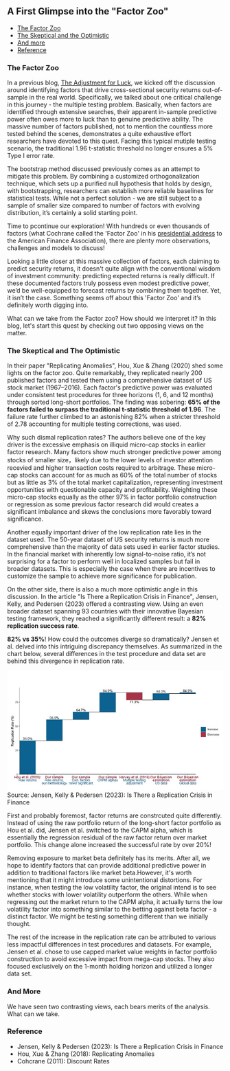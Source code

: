 #

## A First Glimpse into the "Factor Zoo"

- [The Factor Zoo](#crisis)
- [The Skeptical and the Optimistic](#two)
- [And more](#more)
- [Reference](#ref)

### The Factor Zoo <a name="crisis"></a>


In a previous blog, [The Adjustment for Luck](https://skybluerw.github.io/2024/06/26/luck-factor-zoo.html), we kicked off the discussion around identifying factors that drive cross-sectional security returns out-of-sample in the real world. Specifically, we talked about one critical challenge in this journey - the multiple testing problem. Basically, when factors are identified through extensive searches, their apparent in-sample predictive power often owes more to luck than to genuine predictive ability. The massive number of factors published, not to mention the countless more tested behind the scenes, demonstrates a quite exhaustive effort researchers have devoted to this quest. Facing this typical mutiple testing scenario, the traditional 1.96 t-statistic threshold no longer ensures a 5% Type I error rate. 

The bootstrap method discussed previously comes as an attempt to mitigate this problem. By combining a customized orthogonalization technique, which sets up a purified null hypothesis that holds by design, with bootstrapping, researchers can establish more reliable baselines for statistical tests. While not a perfect solution - we are still subject to a sample of smaller size compared to number of factors with evolving distribution, it’s certainly a solid starting point.

Time to pcontinue our exploration! With hundreds or even thousands of factors (what Cochrane called the 'Factor Zoo' in his [presidential address](https://www.nber.org/papers/w16972) to the American Finance Association), there are plenty more observations, challenges and models to discuss! 

Looking a little closer at this massive collection of factors, each claiming to predict security returns, it doesn't quite align with the conventional wisdom of investment community: predicting expected returns is really difficult. If these documented factors truly possess even modest predictive power, we’d be well-equipped to forecast returns by combining them together. Yet, it isn’t the case. Something seems off about this 'Factor Zoo' and it’s definitely worth digging into. 

What can we take from the Factor zoo? How should we interpret it? In this blog, let's start this quest by checking out two opposing views on the matter. 

### The Skeptical and The Optimistic <a name="two"></a>

In their paper "Replicating Anomalies", Hou, Xue & Zhang (2020) shed some lights on the factor zoo. Quite remarkably, they replicated nearly 200 published factors and tested them using a comprehensive dataset of US stock market (1967–2016). Each factor's predictive power was evaluated under consistent test procedures for three horizons (1, 6, and 12 months) through sorted long-short portfolios. The finding was sobering: **65% of the factors failed to surpass the traditional t-statistic threshold of 1.96**. The failure rate further climbed to an astonishing 82% when a stricter threshold of 2.78 accounting for multiple testing corrections, was used.

Why such dismal replication rates? The authors believe one of the key driver is the excessive emphasis on illiquid micro-cap stocks in earlier factor research. Many factors show much stronger predictive power among stocks of smaller size，likely due to the lower levels of investor attention recevied and higher transaction costs required to arbitrage. These micro-cap stocks can account for as much as 60% of the total number of stocks but as little as 3% of the total market capitalization, representing investment opportunities with questionable capacity and profitability. Weighting these micro-cap stocks equally as the other 97% in factor portfolio construction or regression as some previous factor research did would creates a significant imbalance and skews the conclusions more favorably toward significance.

Another equally important driver of the low replication rate lies in the dataset used. The 50-year dataset of US security returns is much more comprehensive than the majority of data sets used in earlier factor studies. In the financial market with inherently low signal-to-noise ratio, it’s not surprising for a factor to perform well in localized samples but fail in broader datasets. This is especially the case when there are incentives to customize the sample to achieve more significance for publication.

On the other side, there is also a much more optimistic angle in this discussion. In the article "Is There a Replication Crisis in Finance", Jensen, Kelly, and Pedersen (2023) offered a contrasting view. Using an even broader dataset spanning 93 countries with their innovative Bayesian testing framework, they reached a significantly different result: a **82% replication success rate**.

**82% vs 35%**! How could the outcomes diverge so dramatically? Jensen et al. delved into this intriguing discrepancy themselves. As summarized in the chart below, several differences in the test procedure and data set are behind this divergence in replication rate. 

![GDP](https://raw.githubusercontent.com/SkyBlueRW/SkyBlueRW.github.io/main/_posts/asset/replication.jpg)
Source: Jensen, Kelly & Pedersen (2023): Is There a Replication Crisis in Finance

First and probably foremost, factor returns are constrcuted quite differently. Instead of using the raw portfolio return of the long-short factor portfolio as Hou et al. did, Jensen et al. switched to the CAPM alpha, which is essentially the regression residual of the raw factor return over market portfolio. This change alone increased the successful rate by over 20%! 

Removing exposure to market beta definitely has its merits. After all, we hope to identify factors that can provide additional predictive power in addition to traditional factors like market beta.However, it's worth mentioning that it might introduce some unintentional distortions. For instance, when testing the low volatility factor, the original intend is to see whether stocks with lower volatility outperform the others. While when regressing out the market return to the CAPM alpha, it actually turns the low volatility factor into something similar to the betting against beta factor - a distinct factor. We might be testing something different than we initially thought.

The rest of the increase in the replication rate can be attributed to various less impactful differences in test procedures and datasets. For example, Jensen et al. chose to use capped market value weights in factor portfolio construction to avoid excessive impact from mega-cap stocks. They also focused exclusively on the 1-month holding horizon and utilized a longer data set. 

### And More <a name="more"></a>

We have seen two contrasting views, each bears merits of the analysis. What can we take.



### Reference <a name="ref"></a>
- Jensen, Kelly & Pedersen (2023): Is There a Replication Crisis in Finance
- Hou, Xue & Zhang (2018): Replicating Anomalies
- Cohcrane (2011): Discount Rates

